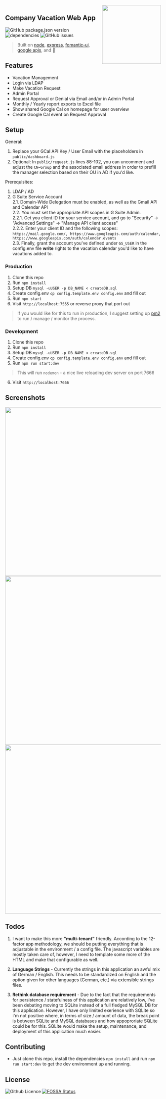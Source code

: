 <img align="right" src="https://vacation.newtelco.de/nt_vacation.png" width="190" height="190">

## Company Vacation Web App  

![GitHub package.json version](https://img.shields.io/github/package-json/v/ndom91/companyvacations.svg?style=flat-square)
![dependencies](https://img.shields.io/david/dev/ndom91/CompanyVacations.svg?style=flat-square)
![GitHub issues](https://img.shields.io/github/issues-raw/ndom91/CompanyVacations.svg?style=flat-square)  

> Built on [node](https://nodejs.org/en/), [express](https://expressjs.com/), [fomantic-ui](https://fomantic-ui.com), [google apis](https://github.com/googleapis/google-api-nodejs-client), and 💚  

## Features

- Vacation Management  
- Login via LDAP  
- Make Vacation Request  
- Admin Portal  
- Request Approval or Denial via Email and/or in Admin Portal  
- Monthly / Yearly report exports to Excel file  
- Show shared Google Cal on homepage for user overview  
- Create Google Cal event on Request Approval

## Setup  

General: 

1. Replace your GCal API Key / User Email with the placeholders in `public/dashboard.js` 
2. Optional: In `public/request.js` lines 88-102, you can uncomment and adjust the `CN=Group` and the associated email address in order to prefill the manager selection based on their OU in AD if you'd like. 

Prerequisites:  
1. LDAP / AD   
2. G Suite Service Account  
    2.1. Domain-Wide Delegation must be enabled, as well as the Gmail API and Calendar API  
    2.2. You must set the appropriate API scopes in G Suite Admin.  
        2.2.1. Get you client ID for your service account, and go to "Security" -> "Advanced Settings" -> "Manage API client access"   
        2.2.2. Enter your client ID and the following scopes: `https://mail.google.com/, https://www.googleapis.com/auth/calendar, https://www.googleapis.com/auth/calendar.events`   
    2.3. Finally, grant the account you've defined under `GS_USER` in the config.env file **write** rights to the vacation calendar you'd like to have vacations added to.   

### Production

1. Clone this repo  
2. Run `npm install`  
3. Setup DB `mysql -uUSER -p DB_NAME < createDB.sql`
4. Create config.env `cp config.template.env config.env` and fill out
5. Run `npm start`  
6. Visit `http://localhost:7555` or reverse proxy that port out  

> If you would like for this to run in production, I suggest setting up [pm2](https://pm2.io/runtime/) to run / manage / monitor the process. 

### Development

1. Clone this repo
2. Run `npm install`
3. Setup DB `mysql -uUSER -p DB_NAME < createDB.sql`
4. Create config.env `cp config.template.env config.env` and fill out
5. Run `npm run start:dev`
  > This will run `nodemon` - a nice live reloading dev server on port 7666
6. Visit `http://localhost:7666`

## Screenshots

<img src="https://imgur.com/egNW1Le.png" width="860" height="546">
<img src="https://imgur.com/fQHe279.png" width="860" height="546">
<img src="https://imgur.com/17MzvvK.png" width="860" height="546">

## Todos

1. I want to make this more **"multi-tenant"** friendly. According to the 12-factor app methodology, we should be putting everything that is adjustable in the environment / a config file. The javascript variables are mostly taken care of, however, I need to template some more of the HTML and make that configurable as well.

2. **Language Strings** - Currently the strings in this application an awful mix of German / English. This needs to be standardized on English and the option given for other languages (German, etc.) via extensible strings files.

3. **Rethink database requirement** - Due to the fact that the requirements for persistence / statefulness of this application are relatively low, I've been debating moving to SQLite instead of a full fledged MySQL DB for this application. However, I have only limited exerience with SQLite so I'm not positive where, in terms of size / amount of data, the break point is between SQLite and MySQL databases and how appoproriate SQLite could be for this. SQLite would make the setup, maintenance, and deployment of this application much easier.

## Contributing  

- Just clone this repo, install the dependencies `npm install` and run `npm run start:dev` to get the dev environment up and running.

## License
![Github Licence](https://img.shields.io/github/license/ndom91/companyvacations.svg?style=flat-square)
[![FOSSA Status](https://app.fossa.io/api/projects/git%2Bgithub.com%2Fndom91%2FCompanyVacations.svg?type=small)](https://app.fossa.io/projects/git%2Bgithub.com%2Fndom91%2FCompanyVacations?ref=badge_small)
